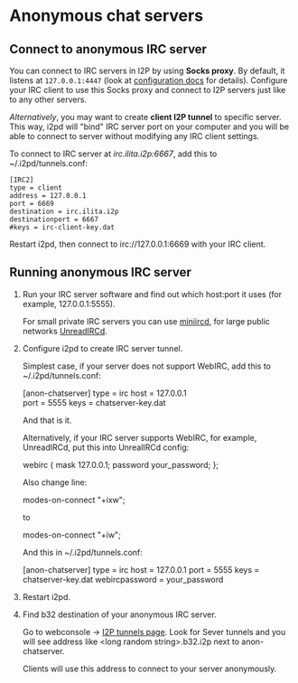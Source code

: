 Anonymous chat servers
======================

## Connect to anonymous IRC server

You can connect to IRC servers in I2P by using **Socks proxy**. By default, it listens at ``127.0.0.1:4447`` 
(look at [configuration docs](../user-guide/configuration.md) for details).
Configure your IRC client to use this Socks proxy and connect to I2P servers just like to any other servers.

*Alternatively*, you may want to create **client I2P tunnel** to specific server.
This way, i2pd will "bind" IRC server port on your computer and you will be able to connect to server without modifying any IRC client settings.

To connect to IRC server at *irc.ilita.i2p:6667*, add this to ~/.i2pd/tunnels.conf:

    [IRC2]
    type = client
    address = 127.0.0.1
    port = 6669 
    destination = irc.ilita.i2p
    destinationport = 6667
    #keys = irc-client-key.dat

Restart i2pd, then connect to irc://127.0.0.1:6669 with your IRC client.

## Running anonymous IRC server

1) Run your IRC server software and find out which host:port it uses (for example, 127.0.0.1:5555).

   For small private IRC servers you can use [miniircd](https://github.com/jrosdahl/miniircd), for large public networks [UnreadIRCd](https://www.unrealircd.org/).

2) Configure i2pd to create IRC server tunnel.

   Simplest case, if your server does not support WebIRC, add this to ~/.i2pd/tunnels.conf:

    [anon-chatserver]
    type = irc
    host = 127.0.0.1     
    port = 5555
    keys = chatserver-key.dat

   And that is it.

   Alternatively, if your IRC server supports WebIRC, for example, UnreadIRCd, put this into UnrealIRCd config:

    webirc {
        mask 127.0.0.1;
        password your_password;
    };

   Also change line:

    modes-on-connect "+ixw";

   to

    modes-on-connect "+iw";

   And this in ~/.i2pd/tunnels.conf:

    [anon-chatserver]
    type = irc
    host = 127.0.0.1
    port = 5555
    keys = chatserver-key.dat
    webircpassword = your_password

3) Restart i2pd.

4) Find b32 destination of your anonymous IRC server.

   Go to webconsole -> [I2P tunnels page](http://127.0.0.1:7070/?page=i2p_tunnels). Look for Sever tunnels and you will see address like \<long random string\>.b32.i2p next to anon-chatserver.

   Clients will use this address to connect to your server anonymously.

